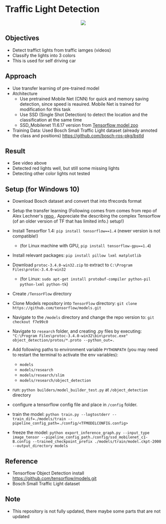 # Traffic Light Detection

<p align="center">
<img src="./result.gif">
</p>

## Objectives 

- Detect traffict lights from traffic iamges (videos)
- Classify the lights into 3 colors 
- This is used for self driving car 

## Approach 

- Use transfer learning of pre-trained model 
- Atchitecture
    - Use pretrained Mobile Net (CNN) for quick and memory saving detection, since speed is reauired. Mobile Net is trained for modification for this task
    - Use SSD (Single Shot Detection) to detect the location and the classification at the same time 
    - SSD_Mobilenet 11.6.17 version from <a href = "https://github.com/tensorflow/models/blob/master/research/object_detection/g3doc/detection_model_zoo.md"> Tensorflow model zoo  </a>
- Training Data: Used Bosch Small Traffic Light dataset (already annoted the class and positions)  https://github.com/bosch-ros-pkg/bstld

## Result 
- See video above 
- Detected red lights well, but still some missing lights
- Detecting other color lights not tested 


## Setup (for Windows 10)

- Download Bosch dataset and convert that into tfrecords format

- Setup the transfer learning (Following comes from comes from repo of Alex Lechner's <a href="https://github.com/alex-lechner/Traffic-Light-Classification">repo </a> . Appreciate the describing the complex Tensorflow (of an older version of TF that has limited info.) setup!)

-  Install Tensorflor 1.4:  `pip install tensorflow==1.4`  (newer version is not compatible!) 
    - (for Linux machine with GPU, `pip install tensorflow-gpu==1.4`)
-  Install relevant packages: `pip install pillow lxml matplotlib`  
-  Download `protoc-3.4.0-win32.zip` to extract to `C:\Program Files\protoc-3.4.0-win32`
    - (for Linux: `sudo apt-get install protobuf-compiler python-pil python-lxml python-tk`)
-  Create `/TensorFlow` directory 
-  Clone Models repository into `TensorFlow` directory: `git clone https://github.com/tensorflow/models.git`    
-  Navigate to the `/models` directory and change the repo version to: `git checkout f7e99c0`
-  Navigate to  `research` folder, and creating .py files by executing: `"C:\Program Files\protoc-3.4.0-win32\bin\protoc.exe" object_detection/protos/*.proto --python_out=.`
- Add following paths to environment variable `PYTHONPATH` (you may need to restart the terminal to activate the env variables): 
    - `models`
    - `models/research`
    - `models/research/slim`
    - `models/research/object_detection`
- run: `python builders/model_builder_test.py` at `/object_detection` directory
- configure a tensorflow config file and place in `/config` folder. 
- train the model: `python train.py --logtostderr --train_dif=./models/train --pipeline_config_path=./config/<TFMODELCONFIG.config>`
- freeze the model: `python export_inference_graph.py --input_type image_tensor --pipeline_config_path./config/ssd_mobilenet_c1-B.config --trained_checkpoint_prefix ./models/train/model.ckpt-2000 --output_directory models`
   

## Reference

- Tensorflow Object Detection install  https://github.com/tensorflow/models.git
- Bosch Small Traffic Light dataset

## Note 

- This repository is not fully updated, there maybe some parts that are not updated